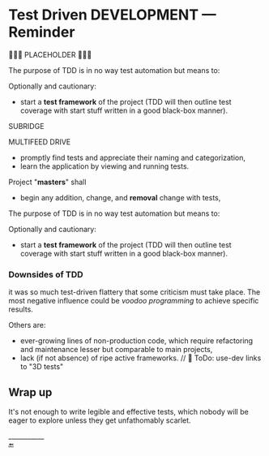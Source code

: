 # Test Driven DEVELOPMENT &mdash; Reminder

🚧🚧🚧 PLACEHOLDER 🚧🚧🚧

The purpose of TDD is in no way test automation but means to:

Optionally and cautionary:
+ start a **test framework** of the project (TDD will then outline test coverage with start stuff written in a good black-box manner).


SUBRIDGE

MULTIFEED DRIVE


+ promptly find tests and appreciate their naming and categorization,
+ learn the application by viewing and running tests.

Project "**masters**" shall

+ begin any addition, change, and **removal** change with tests,

The purpose of TDD is in no way test automation but means to:

Optionally and cautionary:
+ start a **test framework** of the project (TDD will then outline test coverage with start stuff written in a good black-box manner).


### Downsides of TDD

it was so much test-driven flattery that some criticism must take place. The most negative influence could be _voodoo programming_ to achieve specific results.

Others are:

- ever-growing lines of non-production code, which require refactoring and maintenance lesser but comparable to main projects,
- lack (if not absence) of ripe active frameworks. // 🚧 ToDo: use-dev links to "3D tests"


## Wrap up

It's not enough to write legible and effective tests, which nobody will be eager to explore unless they get unfathomably scarlet.

\___________\
🔚
